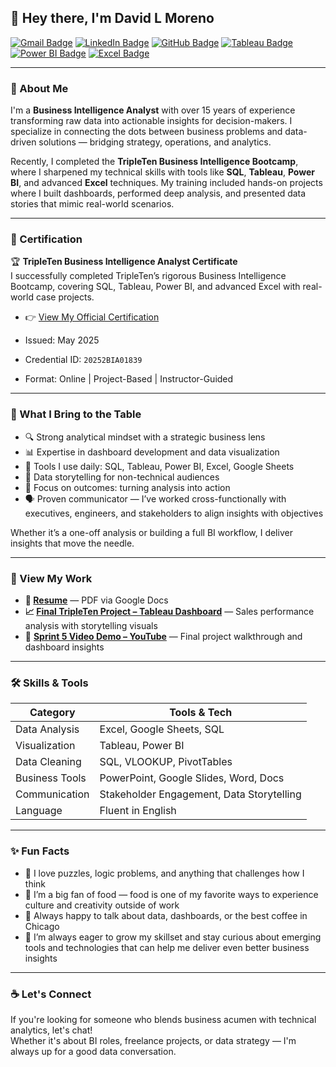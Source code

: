 ## 👋 Hey there, I'm David L Moreno

[![Gmail Badge](https://img.shields.io/badge/-dluis.cpp@gmail.com-c14438?style=flat&logo=Gmail&logoColor=white)](mailto:dluis.cpp@gmail.com) 
[![LinkedIn Badge](https://img.shields.io/badge/-David%20L%20Moreno-blue?style=flat&logo=linkedin&logoColor=white)](https://www.linkedin.com/in/david-l-moreno/)
[![GitHub Badge](https://img.shields.io/badge/-dlmoreno1-grey?style=flat&logo=github&logoColor=white)](https://github.com/dlmoreno1/)
[![Tableau Badge](https://img.shields.io/badge/-Tableau%20Public-E97627?style=flat&logo=Tableau&logoColor=white)](https://public.tableau.com/app/profile/david.moreno7786)
[![Power BI Badge](https://img.shields.io/badge/-Power%20BI-F2C811?style=flat&logo=Power%20BI&logoColor=black)](https://powerbi.microsoft.com/)
[![Excel Badge](https://img.shields.io/badge/-Excel-217346?style=flat&logo=Microsoft%20Excel&logoColor=white)](https://www.microsoft.com/en-us/microsoft-365/excel)

---

### 🧠 About Me

I'm a **Business Intelligence Analyst** with over 15 years of experience transforming raw data into actionable insights for decision-makers. I specialize in connecting the dots between business problems and data-driven solutions — bridging strategy, operations, and analytics.

Recently, I completed the **TripleTen Business Intelligence Bootcamp**, where I sharpened my technical skills with tools like **SQL**, **Tableau**, **Power BI**, and advanced **Excel** techniques. My training included hands-on projects where I built dashboards, performed deep analysis, and presented data stories that mimic real-world scenarios.

---

### 📜 Certification

🏆 **TripleTen Business Intelligence Analyst Certificate**  
I successfully completed TripleTen’s rigorous Business Intelligence Bootcamp, covering SQL, Tableau, Power BI, and advanced Excel with real-world case projects.

- 👉 [View My Official Certification ](./David%20Moreno%20-%20TripleTen%20BIA%20Certificate.pdf)

- Issued: May 2025  
- Credential ID: `20252BIA01839`  
- Format: Online | Project-Based | Instructor-Guided

---

### 💼 What I Bring to the Table

- 🔍 Strong analytical mindset with a strategic business lens  
- 📊 Expertise in dashboard development and data visualization  
- 🧰 Tools I use daily: SQL, Tableau, Power BI, Excel, Google Sheets  
- 🧠 Data storytelling for non-technical audiences  
- 🎯 Focus on outcomes: turning analysis into action  
- 🗣️ Proven communicator — I’ve worked cross-functionally with executives, engineers, and stakeholders to align insights with objectives  

Whether it’s a one-off analysis or building a full BI workflow, I deliver insights that move the needle.

---

### 📄 View My Work

- **📂 [Resume](https://docs.google.com/document/d/1FXzp3y5Vu7rkilHS43bBeFtQmn8AJn1ZJc1ViO8naKM/edit?usp=sharing)** — PDF via Google Docs  
- **📈 [Final TripleTen Project – Tableau Dashboard](https://public.tableau.com/app/profile/david.moreno7786/viz/shared/FZSP966T4)** — Sales performance analysis with storytelling visuals  
- 🎥 **[Sprint 5 Video Demo – YouTube](https://www.youtube.com/watch?v=zbeYS2SxjCc)** — Final project walkthrough and dashboard insights

---

### 🛠️ Skills & Tools

| Category            | Tools & Tech                                       |
|---------------------|---------------------------------------------------|
| Data Analysis       | Excel, Google Sheets, SQL                         |
| Visualization       | Tableau, Power BI                                 |
| Data Cleaning       | SQL, VLOOKUP, PivotTables                         |
| Business Tools      | PowerPoint, Google Slides, Word, Docs             |
| Communication       | Stakeholder Engagement, Data Storytelling         |
| Language            | Fluent in English                                 |

---

### ✨ Fun Facts

- 🧩 I love puzzles, logic problems, and anything that challenges how I think  
- 🍝 I’m a big fan of food — food is one of my favorite ways to experience culture and creativity outside of work  
- 💬 Always happy to talk about data, dashboards, or the best coffee in Chicago  
- 🧠 I’m always eager to grow my skillset and stay curious about emerging tools and technologies that can help me deliver even better business insights

---

### ☕ Let's Connect

If you're looking for someone who blends business acumen with technical analytics, let's chat!  
Whether it's about BI roles, freelance projects, or data strategy — I'm always up for a good data conversation.
